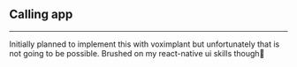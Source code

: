 ## Calling app
---
Initially planned to implement this with voximplant but unfortunately that is not going to be possible. Brushed on my react-native ui skills though🥴